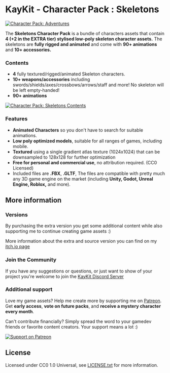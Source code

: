 # KayKit - Character Pack : Skeletons

[![Character Pack: Adventures](https://img.itch.zone/aW1nLzE0OTA3NTEyLnBuZw==/original/EavBa3.png)](https://kaylousberg.itch.io/kaykit-skeletons)

The **Skeletons Character Pack** is a bundle of characters assets that contain **4 (+2 in the EXTRA tier) stylised low-poly skeleton character assets.** The skeletons are **fully rigged and animated** and come with **90+ animations** and **10+ accessories.** 

### Contents

- **4** fully textured/rigged/animated Skeleton characters.
- **10+ weapons/accessories** including swords/shields/axes/crossbows/arrows/staff and more! No skeleton will be left empty-handed!
- **90+ animations**

[![Character Pack: Skeletons Contents](https://img.itch.zone/aW1hZ2UvMjUwODQ0Ny8xNDkwNzY1NC5wbmc=/original/COp1Af.png)](https://kaylousberg.itch.io/kaykit-skeletons)

### Features
- **Animated Characters** so you don't have to search for suitable animations.
- **Low poly optimized models**, suitable for all ranges of games, including mobile.
- **Textured** using a single gradient atlas texture (1024x1024) that can be downsampled to 128x128 for further optimization
- **Free for personal and commercial use**, no attribution required. (CC0 Licensed)
- Included files are **.FBX**, **.GLTF**, The files are compatible with pretty much any 3D game engine on the market (including **Unity, Godot, Unreal Engine, Roblox,** and more).

## More information

### Versions

By purchasing the extra version you get some additional content while also supporting me to continue creating game assets :)

More information about the extra and source version you can find on my [itch.io page](https://kaylousberg.itch.io/kaykit-skeletons)

### Join the Community

If you have any suggestions or questions, or just want to show of your project you're welcome to join the [KayKit Discord Server](https://discord.gg/JC7HGnnUqH) 

### Additional support 

Love my game assets? Help me create more by supporting me on [Patreon](https://www.patreon.com/kaylousberg/posts). Get **early access**, **vote on future packs**, and **receive a mystery character every month**.

Can't contribute financially? Simply spread the word to your gamedev friends or favorite content creators. Your support means a lot :) 


[![Support on Patreon](https://img.itch.zone/aW1nLzEyODEyNDAwLnBuZw==/original/y5uHiT.png)](https://www.patreon.com/kaylousberg/posts)

## License

Licensed under CC0 1.0 Universal, see [LICENSE.txt](LICENSE.txt) for more information.